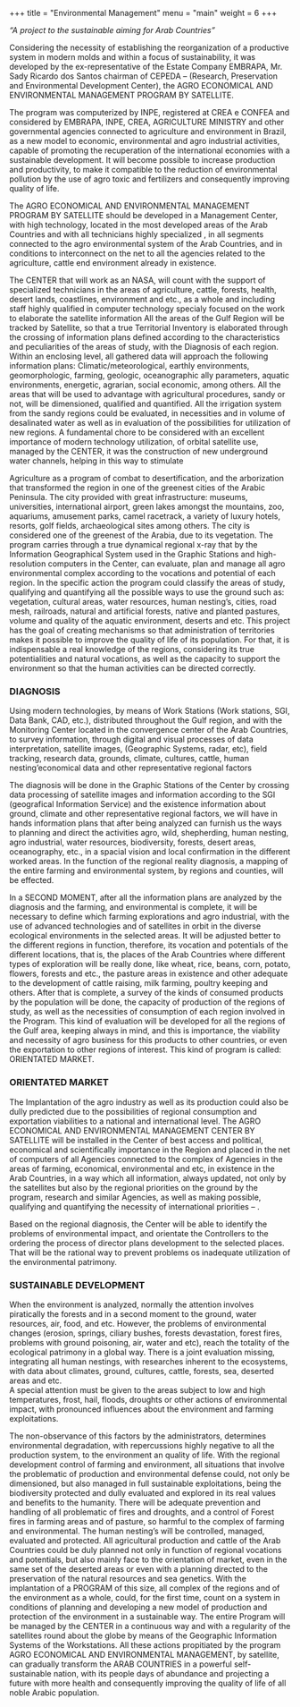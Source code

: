 +++
title = "Environmental Management"
menu = "main"
weight = 6
+++


_“A project to the sustainable aiming for Arab Countries”_

Considering the necessity of establishing the reorganization of a productive system in modern molds and within a focus of sustainability, it was developed by the ex-representative of the Estate Company EMBRAPA, Mr. Sady Ricardo dos Santos chairman of CEPEDA – (Research, Preservation and Environmental Development Center), the AGRO ECONOMICAL AND ENVIRONMENTAL MANAGEMENT PROGRAM BY SATELLITE.

The program was computerized by  INPE, registered at CREA e CONFEA and considered by EMBRAPA, INPE, CREA, AGRICULTURE MINISTRY and other governmental agencies connected to agriculture and environment in Brazil, as a new model to economic, environmental and agro industrial activities, capable of promoting the recuperation of the international economies with a sustainable development. It will become possible to increase production and productivity, to make it compatible to the reduction of environmental pollution by the use of agro toxic and fertilizers and consequently improving quality of life.

The AGRO ECONOMICAL AND ENVIRONMENTAL MANAGEMENT PROGRAM BY SATELLITE should be developed in a Management Center, with high technology, located in the most developed areas of the Arab Countries and with all technicians highly specialized , in all segments connected to the agro environmental system of the Arab Countries, and in conditions to interconnect on the net to all the agencies related to the agriculture, cattle end environment already in existence.


The CENTER that will work as an NASA, will count with the support of specialized technicians in the areas of agriculture, cattle,  forests, health, desert lands, coastlines, environment and etc., as a whole and including staff highly qualified in computer technology specialy focused on the work to elaborate the satellite information
All the areas of the Gulf Region will be tracked by Satellite, so that a true Territorial Inventory is elaborated through the crossing of information plans defined according to the characteristics and peculiarities of the areas of study, with the  Diagnosis of each region. Within an enclosing level, all gathered data will approach the following information plans: Climatic/meteorological, earthly environments, geomorphologic, farming, geologic, oceanographic ally parameters, aquatic environments, energetic, agrarian, social economic, among others.
All the areas that will be used to advantage with agricultural procedures, sandy or not, will be dimensioned, qualified and quantified. All the irrigation system from the sandy regions could be evaluated, in necessities and in volume of desalinated water as well as in evaluation of the possibilities for utilization of new regions.
A fundamental chore to be considered with an excellent importance of modern technology utilization, of orbital satellite use, managed by the CENTER, it was the construction of new underground water channels, helping in this way to stimulate


Agriculture as a program of combat to desertification, and the arborization that transformed the region in one of the greenest cities of the Arabic Peninsula.
The city provided with great infrastructure: museums, universities, international airport, green lakes amongst the mountains, zoo, aquariums, amusement parks, camel racetrack, a variety of luxury hotels, resorts, golf fields, archaeological sites among others. The city is considered one of the greenest of the Arabia, due to its vegetation.
The program carries through a true dynamical regional x-ray that by the Information Geographical System used in the Graphic Stations and high-resolution computers in the Center, can evaluate, plan and manage all agro environmental complex according to the vocations and potential of each region.
In the specific action the program could classify the areas of study,  qualifying and quantifying all the possible ways to use the ground such as: vegetation, cultural areas, water resources, human nesting’s, cities, road mesh, railroads, natural and artificial forests, native and planted pastures, volume and quality of the aquatic environment, deserts and  etc.
This project has the goal of creating mechanisms so that administration of territories makes it possible to improve the quality of life of its population. For that, it is indispensable a real knowledge of the regions, considering its true potentialities and natural vocations, as well as the capacity to support the environment so that the human activities can be directed correctly.


### DIAGNOSIS    

Using modern technologies, by means of Work Stations (Work stations, SGI, Data Bank, CAD, etc.), distributed throughout the Gulf region, and with
the Monitoring Center located in the convergence center of the Arab Countries,  to survey information, through digital and visual processes of data interpretation, satellite images, (Geographic Systems, radar, etc), field tracking, research data, grounds, climate, cultures, cattle, human nesting’economical
data and other representative regional factors

The diagnosis will be done  in the  Graphic Stations of  the Center by crossing data  processing of satellite  images and information  according to the SGI (geografical Information Service) and the existence information about ground, climate and other representative regional factors, we will have in hands information plans that after being analyzed can furnish us the ways to planning and direct the activities agro, wild, shepherding, human nesting, agro industrial, water resources, biodiversity, forests, desert areas, oceanography, etc., in a spacial vision and local confirmation in the different worked areas.  In the function of the regional reality diagnosis, a mapping of the entire farming and environmental system, by regions and counties, will be effected.


In a SECOND MOMENT, after all the information plans are analyzed by the  diagnosis and the farming, and environmental is complete, it will be necessary to define which farming explorations and agro industrial, with the use of advanced technologies and of satellites in orbit in the diverse ecological environments in the selected areas. It will be  adjusted better to the different regions in function, therefore, its vocation and potentials of the different locations, that is, the places of the Arab Countries where different types of exploration will be really done, like wheat, rice, beans, corn, potato, flowers, forests and etc., the pasture areas in existence and other adequate to the development of cattle raising, milk farming, poultry keeping and others.
After that is complete, a survey of the kinds of consumed products by the population will be done, the capacity of production of the regions of study, as well as the necessities of consumption of each region involved in the Program. This kind of evaluation will be developed for all the regions of the Gulf area, keeping always in mind, and this is importance, the viability and necessity of agro business for this products to other countries, or even the exportation to other regions of interest. This kind of program is called: ORIENTATED  MARKET.


### ORIENTATED  MARKET

The Implantation of the agro industry as well as its production could also be dully predicted due to the possibilities of regional consumption and exportation viabilities to a national and international level.
The AGRO ECONOMICAL AND ENVIRONMENTAL MANAGEMENT CENTER BY SATELLITE will be installed in the Center of best access and political, economical and scientifically importance in the Region and placed in the net of computers of all Agencies connected  to the complex of Agencies in the areas of farming, economical, environmental and etc, in existence in the Arab Countries, in a way which all information, always updated, not only by the satellites but also by the regional priorities on the ground by the program, research and similar Agencies, as well as making possible, qualifying and quantifying the necessity of international priorities – .

Based on the regional diagnosis, the  Center will be able to identify the problems of environmental impact, and orientate the Controllers to the ordering the process of director plans development to the selected places. That will be the rational way to prevent problems os inadequate utilization of the environmental patrimony.


### SUSTAINABLE DEVELOPMENT

When the environment is analyzed, normally the attention involves piratically the forests and in a second moment to the ground, water resources, air, food, and etc. However, the problems of environmental changes (erosion, springs, ciliary bushes, forests devastation, forest fires, problems with ground poisoning, air, water and etc), reach the totality of the ecological patrimony in a global way. There is a joint evaluation missing, integrating all human nestings, with researches inherent to the ecosystems, with data about climates, ground, cultures, cattle, forests, sea, deserted areas and etc.    
A special attention must be given to the areas  subject to low and high temperatures, frost, hail, floods, droughts or other actions of environmental impact, with pronounced influences about the environment and farming exploitations.


The non-observance of this factors by the administrators,  determines environmental degradation, with repercussions highly negative to all the production system, to the environment an quality of life.
With the regional development control of farming and environment, all situations that involve the problematic of production and environmental defense could, not only be dimensioned, but also managed in full sustainable exploitations, being the biodiversity protected and dully evaluated and explored in its real values and benefits to the humanity.
There will be adequate prevention and handling of all problematic of fires and droughts, and a control of Forest fires in farming areas and of pasture, so harmful to the complex of farming and environmental.
The human nesting’s will be controlled, managed, evaluated and protected.
All agricultural production and cattle of the Arab Countries could be duly planned not only in function of regional vocations and potentials, but also mainly face to the orientation of market, even in the same set of the deserted areas or even with a planning directed to the preservation of the natural resources and sea genetics.
With the implantation of a PROGRAM of this size, all complex of the regions and of the environment as a whole, could, for the first time, count on a system in conditions of planning and developing a new model of production and protection of the environment in a sustainable way. The entire Program will be managed by the CENTER in a continuous way and with a regularity of the satellites
round about the globe by means of the Geographic Information Systems of the Workstations.
All these actions propitiated by the program AGRO ECONOMICAL AND ENVIRONMENTAL MANAGEMENT, by satellite, can gradually transform the ARAB COUNTRIES in a powerful self-sustainable nation, with its people days of abundance and projecting a future with more health and consequently improving the quality of life of all noble Arabic population.
